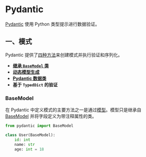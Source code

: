 # Pydantic

[Pydantic](https://github.com/pydantic/pydantic) 使用 Python 类型提示进行数据验证。

## 一、模式

Pydantic 提供了[四种方法](https://docs.pydantic.dev/latest/why/#dataclasses-typeddict-more)来创建模式并执行验证和序列化。

- **[继承 `BaseModel` 类](https://docs.pydantic.dev/latest/concepts/models/#basic-model-usage)**
- [**动态模型生成**](https://docs.pydantic.dev/latest/concepts/models/#dynamic-model-creation)
- [**Pydantic 数据类**](https://docs.pydantic.dev/latest/concepts/dataclasses/#dataclass-config)
- **基于 `TypedDict` 的验证**

### BaseModel

在 Pydantic 中定义模式的主要方法之一是通过[模型](https://docs.pydantic.dev/latest/concepts/models/)。模型只是继承自 [BaseModel](https://docs.pydantic.dev/latest/api/base_model/#pydantic.BaseModel) 并将字段定义为带注释属性的类。

```python
from pydantic import BaseModel

class User(BaseModel):
    id: int
    name: str
    age: int = 18
```

